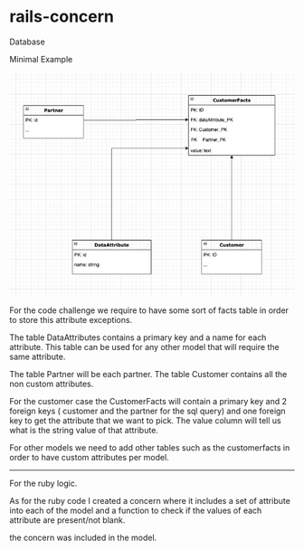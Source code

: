 # rails-concern

Database

Minimal Example

![db](./public/images/bd.png)

For the code challenge we require to have some sort of facts table in order to store this attribute exceptions.

The table DataAttributes contains a primary key and a name for each attribute. This table can be used for any other model that will require the same attribute.

The table Partner will be each partner.
The table Customer contains all the non custom attributes.

For the customer case the CustomerFacts will contain a primary key and 2 foreign keys ( customer and the partner for the sql query) and one foreign key to get the attribute that we want to pick. The value column will tell us what is the string value of that attribute.

For other models we need to add other tables such as the customerfacts in order to have custom attributes per model.

---

For the ruby logic.

As for the ruby code I created a concern where it includes a set of attribute into each of the model and a function to check if the values of each attribute are present/not blank.

the concern was included in the model.
